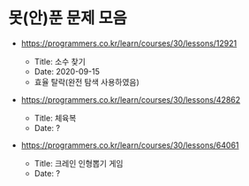 # 못(안)푼 문제 모음

* https://programmers.co.kr/learn/courses/30/lessons/12921
    * Title: 소수 찾기
    * Date: 2020-09-15
    * 효율 탈락(완전 탐색 사용하였음)

* https://programmers.co.kr/learn/courses/30/lessons/42862
    * Title: 체육복
    * Date: ?

* https://programmers.co.kr/learn/courses/30/lessons/64061
    * Title: 크레인 인형뽑기 게임
    * Date: ?
